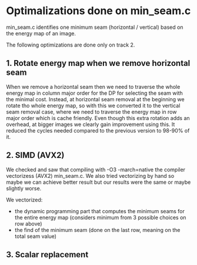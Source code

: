 # Optimalizations done on min_seam.c

min_seam.c identifies one minimum seam (horizontal / vertical) based on the energy map of an image.

The following optimizations are done only on track 2.

## 1. Rotate energy map when we remove horizontal seam
When we remove a horizontal seam then we need to traverse the whole energy map in column major order for the DP for selecting the seam with the minimal cost. Instead, at horizontal seam removal at the beginning we rotate tho whole energy map, so with this we converted it to the vertical seam removal case, where we need to traverse the energy map in row major order which is cache friendly.
Even though this extra rotation adds an overhead, at bigger images we clearly gain improvement using this. It reduced the cycles needed compared to the previous version to 98-90% of it.


## 2. SIMD (AVX2)
We checked and saw that compiling with -O3 -march=native the compiler vectorizess (AVX2) min_seam.c. We also tried vectorizing by hand so maybe we can achieve better result but our results were the same or maybe slightly worse.

We vectorized:

* the dynamic programming part that computes the minimum seams for the entire energy map (considers minimum from 3 possible choices on row above)
* the find of the minimum seam (done on the last row, meaning on the total seam value)

## 3. Scalar replacement